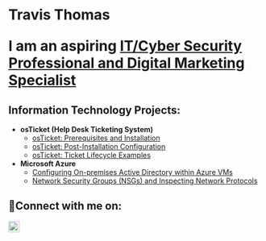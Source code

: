 <h1>Travis Thomas 

  I am an aspiring <a href="https://linkedin.com/in/traviskthomas33">IT/Cyber Security Professional and Digital Marketing Specialist</a></h1>

<h2>Information Technology Projects:</h2>

- <b>osTicket (Help Desk Ticketing System)</b>
  - [osTicket: Prerequisites and Installation](https://github.com/traviskthomas/osticket-prereqs)
  - [osTicket: Post-Installation Configuration](https://github.com/traviskthomas/post-install-config)
  - [osTicket: Ticket Lifecycle Examples](https://github.com/traviskthomas/ticket-lifecycle)
- <b>Microsoft Azure</b>
  - [Configuring On-premises Active Directory within Azure VMs](https://github.com/traviskthomas/configure-ad)
  - [Network Security Groups (NSGs) and Inspecting Network Protocols](https://github.com/traviskthomas/azure-network-protocols)

<h2>🤳Connect with me on:</h2>

[<img align="left" alt="Josh | LinkedIn" width="22px" src="https://cdn.jsdelivr.net/npm/simple-icons@v3/icons/linkedin.svg" />][linkedin]

[linkedin]: https://linkedin.com/in/traviskthomas33
